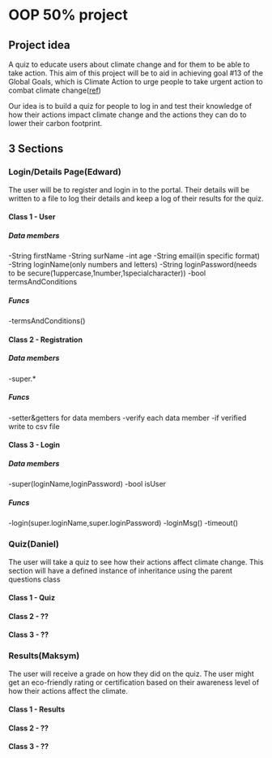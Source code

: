 # OOP 50% project

## Project idea

A quiz to educate users about climate change and for them to be able to take action. This aim of this project will be to aid in achieving goal #13 of the Global Goals, which is Climate Action to urge people to take urgent action to combat climate change([ref](https://www.globalgoals.org/goals/13-climate-action/))

Our idea is to build a quiz for people to log in and test their knowledge of how their actions impact climate change and the actions they can do to lower their carbon footprint.

## 3 Sections

### Login/Details Page(Edward)

The user will be to register and login in to the portal. Their details will be written to a file to log their details and keep a log of their results for the quiz.

#### Class 1 - User
##### Data members
-String firstName
-String surName
-int age
-String email(in specific format)
-String loginName(only numbers and letters)
-String loginPassword(needs to be secure(1uppercase,1number,1specialcharacter))
-bool termsAndConditions
##### Funcs
-termsAndConditions()
#### Class 2 - Registration
##### Data members
-super.*
##### Funcs
-setter&getters for data members
-verify each data member
-if verified write to csv file
#### Class 3 - Login
##### Data members
-super(loginName,loginPassword)
-bool isUser
##### Funcs
-login(super.loginName,super.loginPassword)
-loginMsg()
-timeout()

### Quiz(Daniel)

The user will take a quiz to see how their actions affect climate change. This section will have a defined instance of inheritance using the parent questions class

#### Class 1 - Quiz

#### Class 2 - ??

#### Class 3 - ??

### Results(Maksym)

The user will receive a grade on how they did on the quiz. The user might get an eco-friendly rating or certification based on their awareness level of how their actions affect the climate.

#### Class 1 - Results

#### Class 2 - ??

#### Class 3 - ??
